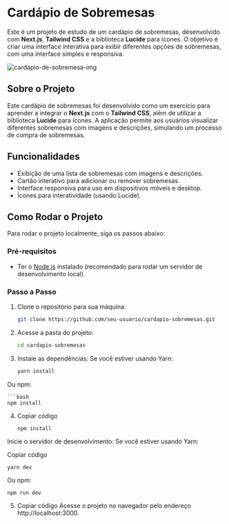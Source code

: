 # Cardápio de Sobremesas

Este é um projeto de estudo de um cardápio de sobremesas, desenvolvido com **Next.js**, **Tailwind CSS** e a biblioteca **Lucide** para ícones. O objetivo é criar uma interface interativa para exibir diferentes opções de sobremesas, com uma interface simples e responsiva.

![cardapio-de-sobremesa-img](https://github.com/user-attachments/assets/d7c0cf11-9c2f-4704-ae33-dec08560532f)


## Sobre o Projeto

Este cardápio de sobremesas foi desenvolvido como um exercício para aprender a integrar o **Next.js** com o **Tailwind CSS**, além de utilizar a biblioteca **Lucide** para ícones. A aplicação permite aos usuários visualizar diferentes sobremesas com imagens e descrições, simulando um processo de compra de sobremesas.

## Funcionalidades

- Exibição de uma lista de sobremesas com imagens e descrições.
- Cartão interativo para adicionar ou remover sobremesas.
- Interface responsiva para uso em dispositivos móveis e desktop.
- Ícones para interatividade (usando Lucide).

## Como Rodar o Projeto

Para rodar o projeto localmente, siga os passos abaixo:

### Pré-requisitos

- Ter o [Node.js](https://nodejs.org/) instalado (recomendado para rodar um servidor de desenvolvimento local).

### Passo a Passo

1. Clone o repositório para sua máquina:
   ```bash
   git clone https://github.com/seu-usuario/cardapio-sobremesas.git

   
2. Acesse a pasta do projeto:
   ```bash
   cd cardapio-sobremesas


3. Instale as dependências: Se você estiver usando Yarn:
   ```bash
   yarn install
Ou npm:

    ```bash
    npm install

4. Copiar código
   ```bash
   npm install
Inicie o servidor de desenvolvimento: Se você estiver usando Yarn:

Copiar código

    yarn dev
Ou npm:

    npm run dev

5. Copiar código
Acesse o projeto no navegador pelo endereço http://localhost:3000.
